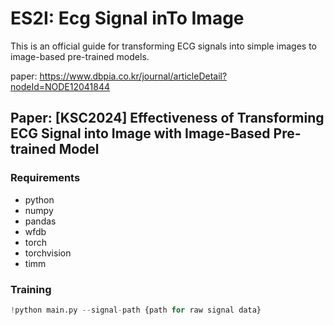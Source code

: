 # ES2I: Ecg Signal inTo Image
This is an official guide for transforming ECG signals into simple images to image-based pre-trained models.

paper: https://www.dbpia.co.kr/journal/articleDetail?nodeId=NODE12041844

Paper: [KSC2024] Effectiveness of Transforming ECG Signal into Image with Image-Based Pre-trained Model
---
### Requirements
* python
* numpy
* pandas
* wfdb
* torch
* torchvision
* timm

### Training
```python
!python main.py --signal-path {path for raw signal data}

```
